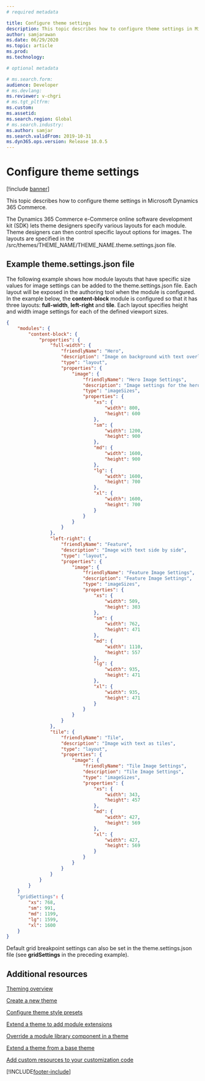 ```yaml
---
# required metadata

title: Configure theme settings
description: This topic describes how to configure theme settings in Microsoft Dynamics 365 Commerce.
author: samjarawan
ms.date: 06/29/2020
ms.topic: article
ms.prod: 
ms.technology: 

# optional metadata

# ms.search.form: 
audience: Developer
# ms.devlang: 
ms.reviewer: v-chgri
# ms.tgt_pltfrm: 
ms.custom: 
ms.assetid: 
ms.search.region: Global
# ms.search.industry: 
ms.author: samjar
ms.search.validFrom: 2019-10-31
ms.dyn365.ops.version: Release 10.0.5
---
```


# Configure theme settings

[!include [banner](../includes/banner.md)]

This topic describes how to configure theme settings in Microsoft Dynamics 365 Commerce.

The Dynamics 365 Commerce e-Commerce online software development kit (SDK) lets theme designers specify various layouts for each module. Theme designers can then control specific layout options for images. The layouts are specified in the /src/themes/THEME_NAME/THEME_NAME.theme.settings.json file.

## Example theme.settings.json file

The following example shows how module layouts that have specific size values for image settings can be added to the theme.settings.json file. Each layout will be exposed in the authoring tool when the module is configured. In the example below, the **content-block** module is configured so that it has three layouts: **full-width**, **left-right** and **tile**. Each layout specifies height and width image settings for each of the defined viewport sizes.

``` json
{
    "modules": {  
        "content-block": {
            "properties": {
                "full-width": {
                    "friendlyName": "Hero",
                    "description": "Image on background with text overlay",
                    "type": "layout",
                    "properties": {
                        "image": {
                            "friendlyName": "Hero Image Settings",
                            "description": "Image settings for the hero",
                            "type": "imageSizes",
                            "properties": {
                                "xs": {
                                    "width": 800,
                                    "height": 600
                                },
                                "sm": {
                                    "width": 1200,
                                    "height": 900
                                },
                                "md": {
                                    "width": 1600,
                                    "height": 900
                                },
                                "lg": {
                                    "width": 1600,
                                    "height": 700
                                },
                                "xl": {
                                    "width": 1600,
                                    "height": 700
                                }
                            }
                        }
                    }
                },
                "left-right": {
                    "friendlyName": "Feature",
                    "description": "Image with text side by side",
                    "type": "layout",
                    "properties": {
                        "image": {
                            "friendlyName": "Feature Image Settings",
                            "description": "Feature Image Settings",
                            "type": "imageSizes",
                            "properties": {
                                "xs": {
                                    "width": 509,
                                    "height": 303
                                },
                                "sm": {
                                    "width": 762,
                                    "height": 471
                                },
                                "md": {
                                    "width": 1110,
                                    "height": 557
                                },
                                "lg": {
                                    "width": 935,
                                    "height": 471
                                },
                                "xl": {
                                    "width": 935,
                                    "height": 471
                                }
                            }
                        }
                    }
                },
                "tile": {
                    "friendlyName": "Tile",
                    "description": "Image with text as tiles",
                    "type": "layout",
                    "properties": {
                        "image": {
                            "friendlyName": "Tile Image Settings",
                            "description": "Tile Image Settings",
                            "type": "imageSizes",
                            "properties": {
                                "xs": {
                                    "width": 343,
                                    "height": 457
                                },
                                "md": {
                                    "width": 427,
                                    "height": 569
                                },
                                "xl": {
                                    "width": 427,
                                    "height": 569
                                }
                            }
                        }
                    }
                }
            }
        }
    }
    "gridSettings": {
        "xs": 768,
        "sm": 991,
        "md": 1199,
        "lg": 1599,
        "xl": 1600
    }
}
```

Default grid breakpoint settings can also be set in the theme.settings.json file (see **gridSettings** in the preceding example).

## Additional resources

[Theming overview](theming.md)

[Create a new theme](create-theme.md)

[Configure theme style presets](theme-style-presets.md)

[Extend a theme to add module extensions](theme-module-extensions.md)

[Override a module library component in a theme](override-theme-component.md)

[Extend a theme from a base theme](extend-theme.md)

[Add custom resources to your customization code](add-custom-resources.md)


[!INCLUDE[footer-include](../../includes/footer-banner.md)]
